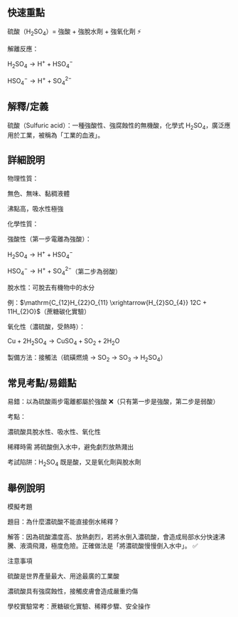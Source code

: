 ## 快速重點

硫酸（$\mathrm{H_{2}SO_{4}}$）= 強酸 + 強脫水劑 + 強氧化劑 ⚡

解離反應：

$\mathrm{H_{2}SO_{4} \rightarrow H^{+} + HSO_{4}^{-}}$

$\mathrm{HSO_{4}^{-} \rightarrow H^{+} + SO_{4}^{2-}}$


## 解釋/定義

硫酸（Sulfuric acid）：一種強酸性、強腐蝕性的無機酸，化學式 $\mathrm{H_{2}SO_{4}}$，廣泛應用於工業，被稱為「工業的血液」。


## 詳細說明

物理性質：

無色、無味、黏稠液體

沸點高，吸水性極強

化學性質：

強酸性（第一步電離為強酸）：

$\mathrm{H_{2}SO_{4} \rightarrow H^{+} + HSO_{4}^{-}}$

$\mathrm{HSO_{4}^{-} \rightarrow H^{+} + SO_{4}^{2-}}$（第二步為弱酸）

脫水性：可脫去有機物中的水分

例：$\mathrm{C_{12}H_{22}O_{11} \xrightarrow{H_{2}SO_{4}} 12C + 11H_{2}O}$（蔗糖碳化實驗）

氧化性（濃硫酸，受熱時）：

$\mathrm{Cu + 2H_{2}SO_{4} \rightarrow CuSO_{4} + SO_{2} + 2H_{2}O}$

製備方法：接觸法（硫磺燃燒 → $\mathrm{SO_{2}}$ → $\mathrm{SO_{3}}$ → $\mathrm{H_{2}SO_{4}}$）


## 常見考點/易錯點

易錯：以為硫酸兩步電離都屬於強酸 ❌（只有第一步是強酸，第二步是弱酸）

考點：

濃硫酸具脫水性、吸水性、氧化性

稀釋時需 將硫酸倒入水中，避免劇烈放熱濺出

考試陷阱：$\mathrm{H_{2}SO_{4}}$ 既是酸，又是氧化劑與脫水劑


## 舉例說明

模擬考題

題目：為什麼濃硫酸不能直接倒水稀釋？

解答：因為硫酸濃度高、放熱劇烈，若將水倒入濃硫酸，會造成局部水分快速沸騰、液滴飛濺，極度危險。正確做法是「將濃硫酸慢慢倒入水中」。 ✅

注意事項

硫酸是世界產量最大、用途最廣的工業酸

濃硫酸具有強腐蝕性，接觸皮膚會造成嚴重灼傷

學校實驗常考：蔗糖碳化實驗、稀釋步驟、安全操作
